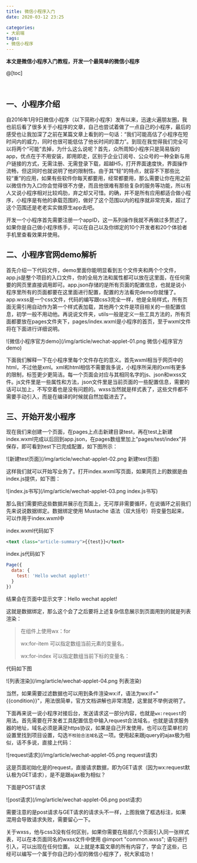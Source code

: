 ```yaml
---
title: 微信小程序入门
date: 2020-03-12 23:25

categories:
- 大前端
tags:
- 微信小程序
---
```


**本文是微信小程序入门教程，开发一个最简单的微信小程序**

@[toc]

<br>

## 一、小程序介绍

自2016年1月9日微信小程序（以下简称小程序）发布以来，迅速火遍朋友圈，我也前后看了很多关于小程序的文章，自己也尝试着做了一点自己的小程序，最后的感受也让我加深了之前在某篇文章上看到的一句话：“我们可能高估了小程序在短时间内的威力，同时也很可能低估了他长时间的潜力”。到现在我觉得我们完全可以将两个“可能”去掉，为什么这么说呢？首先，众所周知小程序只是简易版的app，优点在于不用安装，即用即走，区别于企业订阅号、公众号的一种全新与用户链接的方式，无需注册、无需登录下载，超越H5，打开界面速度快，界面操作流畅，但这同时也就说明了他的限制性。由于其“轻”的特点，就容不下那些比较“重”的应用，如果有些软件你每天都要用，经常都要用，那么需要让你在用之前以微信作为入口你会觉得很不方便，而且他很难有那些复杂的服务等功能，所以有人又说小程序相对比较鸡肋，弃之却又可惜。的确，并不是所有应用都适合做小程序，小程序是有他的承载范围的，做好了这个范围以内的程序就非常完美，超过了这个范围还是老老实实做原生app去吧。

开发一个小程序首先需要注册一个appID，这一系列操作我就不再做过多赘述了，如果你是自己做小程序练手，可以在自己以及你绑定的10个开发者和20个体验者手机里查看效果并使用。

## 二、小程序官网demo解析

首先介绍一下代码文件，demo里面你能明显看到五个文件夹和两个个文件，app.js是整个项目的入口文件，你的全局方法和属性都可以放在这里面，在任何需要的网页里直接调用即可。app.json存储的是所有页面的配置信息，也就是说小程序里所有的页面都要在这里面进行配置，配置的方法看完demo你就懂了。app.wxss是一个css文件，代码的编写跟css3完全一样，他是全局样式，所有页面无需引用自动作为第一个样式表加载，其他两个文件是项目相关的一些配置信息，初学一般不用动他。再说说文件夹，utils一般是定义一些工具方法的，所有页面都要放在pages文件夹下，pages/index.wxml是小程序的首页，至于wxml文件将在下面进行详细说明。

![微信小程序官方demo](/img/article/wechat-applet-01.png 微信小程序官方demo)

下面我们解释一下在小程序里每个文件存在的意义。首先wxml相当于网页中的html，不过他是xml。xml和html相信不需要我多说，小程序所采用的xml有更多的限制，标签更少更简洁。每一个页面会对应与其相同名字的js、json和wxss文件。js文件里是一些属性和方法，json文件里是当前页面的一些配置信息，需要的话可以加上，不写空着也是没有问题的。wxss当然就是样式表了，这些文件都不需要手动引入，而是在编译的时候就自然加载进去了。

## 三、开始开发小程序

现在我们来创建一个页面，在pages上点击新建目录test，再在test上新建index.wxml完成以后回到app.json，在pages数组里加上"pages/test/index"并保存，即可看到test下已完成配置，如下图所示：

![新建test页面](/img/article/wechat-applet-02.png 新建test页面)

这样我们就可以开始写业务了。打开index.wxml写页面，如果网页上的数据是由index.js提供，如下图：

![index.js书写](/img/article/wechat-applet-03.png index.js书写)

那么我们需要把这些数据并展示在页面上，无可厚非需要循环，在说循环之前我们先来说说数据绑定。数据绑定使用 Mustache 语法（双大括号）将变量包起来，可以作用于index.wxml中

index.wxml代码如下

```xml
<text class="article-summary">{{test}}</text>
```

index.js代码如下

```javascript
Page({
  data: {
    test: 'Hello wechat applet!'
  }
})

```

结果会在页面中显示文字：Hello wechat applet!

这就是数据绑定，那么这个会了之后要将上述复杂信息展示到页面用到的就是列表渲染：

>  在组件上使用wx：for
>
> wx:for-item 可以指定数组当前元素的变量名，
>
> wx:for-index 可以指定数组当前下标的变量名：

代码如下图

![列表渲染](/img/article/wechat-applet-04.png 列表渲染)

当然，如果需要过滤数据也可以用到条件渲染wx:if，语法为wx:if="{{condition}}"，用法很简单，官方文档讲解也非常清楚，这里就不举例说明了。

下面再来说一说小程序对接后台，发送请求这一部分内容，也就是`wx:request`的用法。首先需要在开发者工具配置信息中输入request合法域名，也就是请求服务器的地址，域名必须是满足https协议，如果是自己开发使用，也可以在菜单栏的设置里找到项目设置，勾选`不校验合法域名`这一项。使用起来跟jquery的ajax极为相似，话不多说，直接上代码：

![request请求](/img/article/wechat-applet-05.png request请求)

这是页面初始化是的request，直接请求数据，即为GET请求（因为wx:request默认极为GET请求），是不是跟ajax极为相似？

下面是POST请求

![post请求](/img/article/wechat-applet-06.png post请求)

需要注意的是post请求与GET请求的请求头不一样，上图我做了框选标注，如果混用会导致请求失败，需要留心一下。

关于wxss，他与css3没有任何区别，如果你需要在局部几个页面引入同一张样式表，可以在本页面同名的wxss文件中使用 @import "common.wxss"; 语句进行引入，可以出现在任何位置。
以上就是本篇文章的所有内容了，学会了这些，已经可以编写一个属于你自己的小型的微信小程序了，祝大家成功！